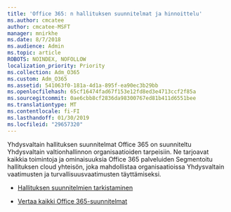 ```yaml
---
title: 'Office 365: n hallituksen suunnitelmat ja hinnoittelu'
ms.author: cmcatee
author: cmcatee-MSFT
manager: mnirkhe
ms.date: 8/7/2018
ms.audience: Admin
ms.topic: article
ROBOTS: NOINDEX, NOFOLLOW
localization_priority: Priority
ms.collection: Adm_O365
ms.custom: Adm_O365
ms.assetid: 541063f0-181a-4d1a-895f-ea90ec3b29bb
ms.openlocfilehash: 65cf16474fad67f153e12fd8ed3e4713ccf2f85a
ms.sourcegitcommit: 0ae6cbb8cf2836da98300767ed81b411d6551bee
ms.translationtype: MT
ms.contentlocale: fi-FI
ms.lasthandoff: 01/30/2019
ms.locfileid: "29657320"
---
```

Yhdysvaltain hallituksen suunnitelmat Office 365 on suunniteltu Yhdysvaltain valtionhallinnon organisaatioiden tarpeisiin. Ne tarjoavat kaikkia toimintoja ja ominaisuuksia Office 365 palveluiden Segmentoitu hallituksen cloud yhteisön, joka mahdollistaa organisaatioissa Yhdysvaltain vaatimusten ja turvallisuusvaatimusten täyttämiseksi.
  
- [Hallituksen suunnitelmien tarkistaminen](https://products.office.com/government/compare-office-365-government-plans)
    
- [Vertaa kaikki Office 365-suunnitelmat](https://products.office.com/business/compare-more-office-365-for-business-plans)
    

